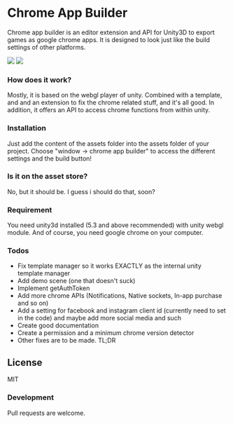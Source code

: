 # Chrome App Builder
Chrome app builder is an editor extension and API for Unity3D to export games as google chrome apps. It is designed to look just like the build settings of other platforms.

![](https://s31.postimg.io/ht2kbugaz/image.png)      ![](https://s31.postimg.io/ol7qgfyij/image.png)
### How does it work?
Mostly, it is based on the webgl player of unity. Combined with a template, and and an extension to fix the chrome related stuff, and it's all good.
In addition, it offers an API to access chrome functions from within unity.
### Installation
Just add the content of the assets folder into the assets folder of your project. Choose "window -> chrome app builder" to access the different settings and the build button!
### Is it on the asset store?
No, but it should be. I guess i should do that, soon?
### Requirement
You need unity3d installed (5.3 and above recommended) with unity webgl module. And of course, you need google chrome on your computer.
### Todos

 - Fix template manager so it works EXACTLY as the internal unity template manager
 - Add demo scene (one that doesn't suck)
 - Implement getAuthToken
 - Add more chrome APIs (Notifications, Native sockets, In-app purchase and so on)
 - Add a setting for facebook and instagram client id (currently need to set in the code) and maybe add more social media and such 
 - Create good documentation
 - Create a permission and a minimum chrome version detector
 - Other fixes are to be made. TL;DR

License
----

MIT

### Development

Pull requests are welcome.
